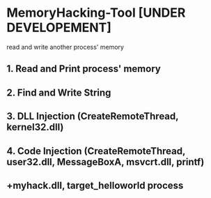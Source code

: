 # MemoryHacking-Tool [UNDER DEVELOPEMENT]
read and write another process' memory

## 1. Read and Print process' memory

## 2. Find and Write String

## 3. DLL Injection (CreateRemoteThread, kernel32.dll)

## 4. Code Injection (CreateRemoteThread, user32.dll, MessageBoxA, msvcrt.dll, printf)

## +myhack.dll, target_helloworld process

